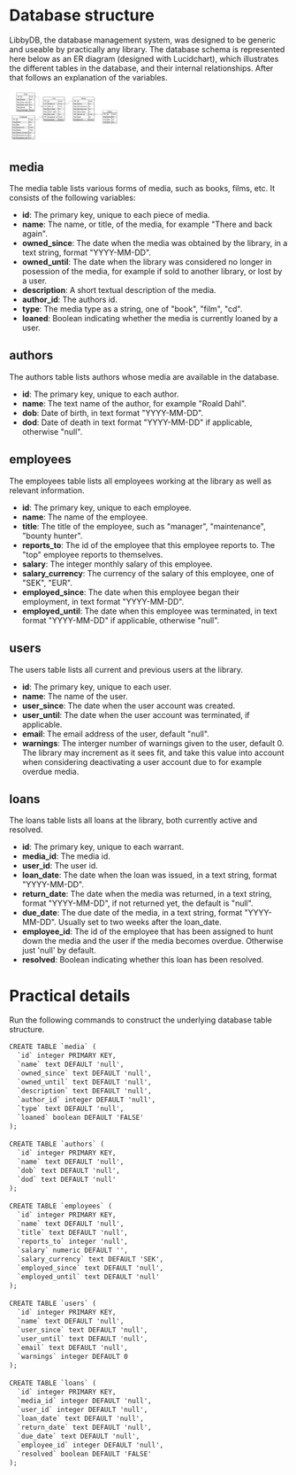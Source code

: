 # Database structure
LibbyDB, the database management system, was designed to be generic and useable by practically any library. The database schema is represented here below as an ER diagram (designed with Lucidchart), which illustrates the different tables in the database, and their internal relationships. After that follows an explanation of the variables.

<img src="ER_diagram.png" alt="ER diagram" width="200"/>

## media
The media table lists various forms of media, such as books, films, etc. It consists of the following variables:

* **id**: The primary key, unique to each piece of media.
* **name**: The name, or title, of the media, for example "There and back again".
* **owned_since**: The date when the media was obtained by the library, in a text string, format "YYYY-MM-DD".
* **owned_until**: The date when the library was considered no longer in posession of the media, for example if sold to another library, or lost by a user.
* **description**: A short textual description of the media.
* **author_id**: The authors id.
* **type**: The media type as a string, one of "book", "film", "cd".
* **loaned**: Boolean indicating whether the media is currently loaned by a user.

## authors
The authors table lists authors whose media are available in the database.

* **id**: The primary key, unique to each author.
* **name**: The text name of the author, for example "Roald Dahl".
* **dob**: Date of birth, in text format "YYYY-MM-DD".
* **dod**: Date of death in text format "YYYY-MM-DD" if applicable, otherwise "null".

## employees
The employees table lists all employees working at the library as well as relevant information.

* **id**: The primary key, unique to each employee. 
* **name**: The name of the employee.
* **title**: The title of the employee, such as "manager", "maintenance", "bounty hunter".
* **reports_to**: The id of the employee that this employee reports to. The "top" employee reports to themselves.
* **salary**: The integer monthly salary of this employee.
* **salary_currency**: The currency of the salary of this employee, one of "SEK", "EUR".
* **employed_since**: The date when this employee began their employment, in text format "YYYY-MM-DD".
* **employed_until**: The date when this employee was terminated, in text format "YYYY-MM-DD" if applicable, otherwise "null".

## users
The users table lists all current and previous users at the library.

* **id**: The primary key, unique to each user. 
* **name**: The name of the user.
* **user_since**: The date when the user account was created.
* **user_until**: The date when the user account was terminated, if applicable.
* **email**: The email address of the user, default "null".
* **warnings**: The interger number of warnings given to the user, default 0. The library may increment as it sees fit, and take this value into account when considering deactivating a user account due to for example overdue media.

## loans
The loans table lists all loans at the library, both currently active and resolved.

* **id**: The primary key, unique to each warrant. 
* **media_id**: The media id.
* **user_id**: The user id.
* **loan_date**: The date when the loan was issued, in a text string, format "YYYY-MM-DD".
* **return_date**: The date when the media was returned, in a text string, format "YYYY-MM-DD", if not returned yet, the default is "null".
* **due_date**: The due date of the media, in a text string, format "YYYY-MM-DD". Usually set to two weeks after the loan_date.
* **employee_id**: The id of the employee that has been assigned to hunt down the media and the user if the media becomes overdue. Otherwise just 'null' by default.
* **resolved**: Boolean indicating whether this loan has been resolved.

# Practical details
Run the following commands to construct the underlying database table structure.
```
CREATE TABLE `media` (
  `id` integer PRIMARY KEY,
  `name` text DEFAULT 'null',
  `owned_since` text DEFAULT 'null',
  `owned_until` text DEFAULT 'null',
  `description` text DEFAULT 'null',
  `author_id` integer DEFAULT 'null',
  `type` text DEFAULT 'null',
  `loaned` boolean DEFAULT 'FALSE'
);

CREATE TABLE `authors` (
  `id` integer PRIMARY KEY,
  `name` text DEFAULT 'null',
  `dob` text DEFAULT 'null',
  `dod` text DEFAULT 'null'
);

CREATE TABLE `employees` (
  `id` integer PRIMARY KEY,
  `name` text DEFAULT 'null',
  `title` text DEFAULT 'null',
  `reports_to` integer 'null',
  `salary` numeric DEFAULT '',
  `salary_currency` text DEFAULT 'SEK',
  `employed_since` text DEFAULT 'null',
  `employed_until` text DEFAULT 'null'
);

CREATE TABLE `users` (
  `id` integer PRIMARY KEY,
  `name` text DEFAULT 'null',
  `user_since` text DEFAULT 'null',
  `user_until` text DEFAULT 'null',
  `email` text DEFAULT 'null',
  `warnings` integer DEFAULT 0
);

CREATE TABLE `loans` (
  `id` integer PRIMARY KEY,
  `media_id` integer DEFAULT 'null',
  `user_id` integer DEFAULT 'null',
  `loan_date` text DEFAULT 'null',
  `return_date` text DEFAULT 'null',
  `due_date` text DEFAULT 'null',
  `employee_id` integer DEFAULT 'null',
  `resolved` boolean DEFAULT 'FALSE'
);
```